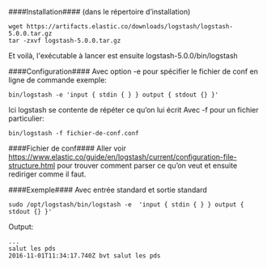 ####Installation####
(dans le répertoire d’installation)

    wget https://artifacts.elastic.co/downloads/logstash/logstash-5.0.0.tar.gz
    tar -zxvf logstash-5.0.0.tar.gz

Et voilà, l'exécutable à lancer est ensuite logstash-5.0.0/bin/logstash

####Configuration####
Avec option -e pour spécifier le fichier de conf en ligne de commande exemple:

    bin/logstash -e 'input { stdin { } } output { stdout {} }'

Ici logstash se contente de répéter ce qu’on lui écrit
Avec -f pour un fichier particulier:

    bin/logstash -f fichier-de-conf.conf

####Fichier de conf####
Aller voir https://www.elastic.co/guide/en/logstash/current/configuration-file-structure.html pour trouver comment parser ce qu’on veut et ensuite rediriger comme il faut.


####Exemple####
Avec entrée standard et sortie standard

    sudo /opt/logstash/bin/logstash -e  'input { stdin { } } output { stdout {} }'

Output:

    ...
    salut les pds
    2016-11-01T11:34:17.740Z bvt salut les pds

 

   
